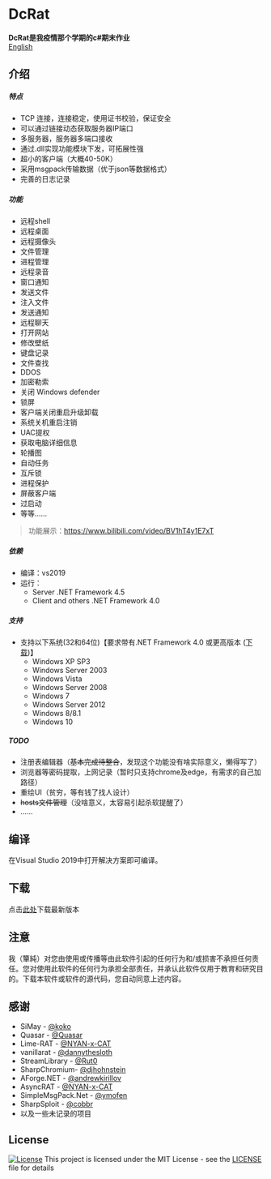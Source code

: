 # DcRat

**DcRat是我疫情那个学期的c#期末作业**  
[English](/README-EN.md)

## 介绍
##### 特点
- TCP 连接，连接稳定，使用证书校验，保证安全
- 可以通过链接动态获取服务器IP端口
- 多服务器，服务器多端口接收
- 通过.dll实现功能模块下发，可拓展性强
- 超小的客户端（大概40-50K）
- 采用msgpack传输数据（优于json等数据格式）
- 完善的日志记录

##### 功能
- 远程shell
- 远程桌面
- 远程摄像头
- 文件管理
- 进程管理
- 远程录音
- 窗口通知
- 发送文件
- 注入文件
- 发送通知
- 远程聊天
- 打开网站
- 修改壁纸
- 键盘记录
- 文件查找
- DDOS
- 加密勒索
- 关闭 Windows defender
- 锁屏
- 客户端关闭重启升级卸载
- 系统关机重启注销
- UAC提权
- 获取电脑详细信息
- 轮播图
- 自动任务
- 互斥锁
- 进程保护
- 屏蔽客户端
- 过启动
- 等等……

> 功能展示：https://www.bilibili.com/video/BV1hT4y1E7xT

##### 依赖

- 编译：vs2019
- 运行：
    - Server    .NET Framework 4.5
    - Client and others    .NET Framework 4.0

##### 支持
* 支持以下系统(32和64位)【要求带有.NET Framework 4.0 或更高版本 ([下载](https://www.microsoft.com/en-us/download/details.aspx?id=24872))】
  * Windows XP SP3
  * Windows Server 2003
  * Windows Vista
  * Windows Server 2008
  * Windows 7
  * Windows Server 2012
  * Windows 8/8.1
  * Windows 10

##### TODO
- 注册表编辑器（~~基本完成待整合~~，发现这个功能没有啥实际意义，懒得写了）
- 浏览器等密码提取，上网记录（暂时只支持chrome及edge，有需求的自己加路径）
- 重绘UI（贫穷，等有钱了找人设计）
- ~~hosts文件管理~~（没啥意义，太容易引起杀软提醒了）
- ……

## 编译
在Visual Studio 2019中打开解决方案即可编译。

## 下载
点击[此处](https://github.com/qwqdanchun/DcRat/releases/)下载最新版本

## 注意
我（簞純）对您由使用或传播等由此软件引起的任何行为和/或损害不承担任何责任。您对使用此软件的任何行为承担全部责任，并承认此软件仅用于教育和研究目的。下载本软件或软件的源代码，您自动同意上述内容。

## 感谢

* SiMay - [@koko](https://gitee.com/dWwwang/SiMayRemoteMonitorOS)
* Quasar - [@Quasar](https://github.com/quasar/Quasar)
* Lime-RAT - [@NYAN-x-CAT](https://github.com/NYAN-x-CAT/Lime-RAT)
* vanillarat - [@dannythesloth](https://dannythesloth.github.io/VanillaRAT/)
* StreamLibrary - [@Rut0](https://github.com/Rut0/StreamLibrary)
* SharpChromium- [@djhohnstein](https://github.com/djhohnstein/SharpChromium)
* AForge.NET - [@andrewkirillov](https://github.com/andrewkirillov/AForge.NET)
* AsyncRAT - [@NYAN-x-CAT](https://github.com/NYAN-x-CAT/AsyncRAT-C-Sharp)
* SimpleMsgPack.Net - [@ymofen](https://github.com/ymofen/SimpleMsgPack.Net/)
* SharpSploit - [@cobbr](https://github.com/cobbr/SharpSploit)
* 以及一些未记录的项目



## License
[![License](http://img.shields.io/:license-mit-blue.svg?style=flat-square)](/LICENSE)
This project is licensed under the MIT License - see the [LICENSE](/LICENSE) file for details
